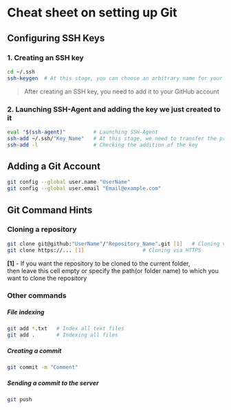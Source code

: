 # Cheat sheet on setting up Git

## Configuring SSH Keys
### 1. Creating an SSH key
```sh
cd ~/.ssh
ssh-keygen  # At this stage, you can choose an arbitrary name for your SSH key
```
> After creating an SSH key, you need to add it to your GitHub account

### 2. Launching SSH-Agent and adding the key we just created to it
```sh
eval "$(ssh-agent)"         # Launching SSH-Agent
ssh-add ~/.ssh/"Key_Name"   # At this stage, we need to transfer the private key to the agent ( without extension .pub)
ssh-add -l                  # Checking the addition of the key
```

## Adding a Git Account
```sh
git config --global user.name "UserName"
git config --global user.email "Email@example.com"
```


## Git Command Hints
### Cloning a repository
```sh
git clone git@github:"UserName"/"Repository_Name".git [1]	# Cloning via SSH
git clone https://... [1]					# Cloning via HTTPS
```
__[1]__ - If you want the repository to be cloned to the current folder,   
then leave this cell empty or specify the path(or folder name)   to which you want to clone the repository

### Other commands
##### File indexing
```sh
git add *.txt   # Index all text files
git add .       # Indexing all files
```
##### Creating a commit
```sh
git commit -m "Comment"
```

##### Sending a commit to the server
```sh
git push
```
